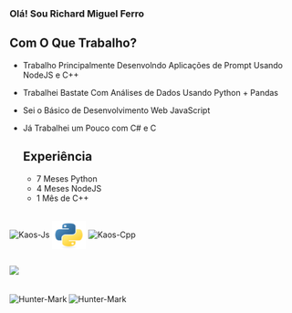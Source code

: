 ### Olá! Sou Richard Miguel Ferro

## Com O Que Trabalho?
- Trabalho Principalmente Desenvolndo Aplicações de Prompt Usando NodeJS e C++
- Trabalhei Bastate Com Análises de Dados Usando Python + Pandas
- Sei o Básico de Desenvolvimento Web JavaScript
- Já Trabalhei um Pouco com C# e C

  ## Experiência
  - 7 Meses Python
  - 4 Meses NodeJS
  - 1 Mês de C++

<div style="display: inline_block"><br>
  <img align="center" alt="Kaos-Js" height="50" width="60" src="https://static-00.iconduck.com/assets.00/node-js-icon-454x512-nztofx17.png">
  <img align="center" alt="Kaos-Python" height="50" width="60" src="https://raw.githubusercontent.com/devicons/devicon/master/icons/python/python-original.svg">
  <img align="center" alt="Kaos-Cpp" height="50" width="60" src="https://cdn-icons-png.flaticon.com/256/6132/6132222.png">
</div>

##
 
<div> 
  <a href="https://instagram.com/chaoticofchaos_kaos/" target="_blank"><img src="https://img.shields.io/badge/-Instagram-%23E4405F?style=for-the-badge&logo=instagram&logoColor=white" target="_blank"></a>
</div>

##
<div>
  <img align="center" alt="Hunter-Mark" height="100" width ="60" src="https://www.pngkit.com/png/full/89-895965_clipart-post-a-picture-of-your-tattoos-page.png">
  <img align="center" alt="Hunter-Mark" height="100" width ="60" src="https://images-wixmp-ed30a86b8c4ca887773594c2.wixmp.com/f/d0f6f639-a04d-4c55-b82f-b42076357018/dde1lgj-c7771eb0-bce3-4bc3-b3b9-481a11df7afe.png/v1/fill/w_400,h_956/berserk___brand_of_sacrifice_by_gpoev_dde1lgj-fullview.png?token=eyJ0eXAiOiJKV1QiLCJhbGciOiJIUzI1NiJ9.eyJzdWIiOiJ1cm46YXBwOjdlMGQxODg5ODIyNjQzNzNhNWYwZDQxNWVhMGQyNmUwIiwiaXNzIjoidXJuOmFwcDo3ZTBkMTg4OTgyMjY0MzczYTVmMGQ0MTVlYTBkMjZlMCIsIm9iaiI6W1t7ImhlaWdodCI6Ijw9OTU2IiwicGF0aCI6IlwvZlwvZDBmNmY2MzktYTA0ZC00YzU1LWI4MmYtYjQyMDc2MzU3MDE4XC9kZGUxbGdqLWM3NzcxZWIwLWJjZTMtNGJjMy1iM2I5LTQ4MWExMWRmN2FmZS5wbmciLCJ3aWR0aCI6Ijw9NDAwIn1dXSwiYXVkIjpbInVybjpzZXJ2aWNlOmltYWdlLm9wZXJhdGlvbnMiXX0.KcxjVX-pGaS2SQk4nsGUv6BVeIJvCcGTCTjJVdEmi7M">
</div>
